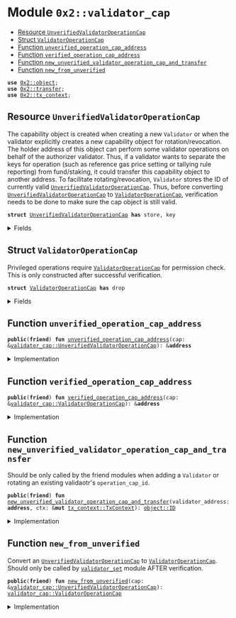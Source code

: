 
<a name="0x2_validator_cap"></a>

# Module `0x2::validator_cap`



-  [Resource `UnverifiedValidatorOperationCap`](#0x2_validator_cap_UnverifiedValidatorOperationCap)
-  [Struct `ValidatorOperationCap`](#0x2_validator_cap_ValidatorOperationCap)
-  [Function `unverified_operation_cap_address`](#0x2_validator_cap_unverified_operation_cap_address)
-  [Function `verified_operation_cap_address`](#0x2_validator_cap_verified_operation_cap_address)
-  [Function `new_unverified_validator_operation_cap_and_transfer`](#0x2_validator_cap_new_unverified_validator_operation_cap_and_transfer)
-  [Function `new_from_unverified`](#0x2_validator_cap_new_from_unverified)


<pre><code><b>use</b> <a href="object.md#0x2_object">0x2::object</a>;
<b>use</b> <a href="transfer.md#0x2_transfer">0x2::transfer</a>;
<b>use</b> <a href="tx_context.md#0x2_tx_context">0x2::tx_context</a>;
</code></pre>



<a name="0x2_validator_cap_UnverifiedValidatorOperationCap"></a>

## Resource `UnverifiedValidatorOperationCap`

The capability object is created when creating a new <code>Validator</code> or when the
validator explicitly creates a new capability object for rotation/revocation.
The holder address of this object can perform some validator operations on behalf of
the authorizer validator. Thus, if a validator wants to separate the keys for operation
(such as reference gas price setting or tallying rule reporting) from fund/staking, it
could transfer this capability object to another address.
To facilitate rotating/revocation, <code>Validator</code> stores the ID of currently valid
<code><a href="validator_cap.md#0x2_validator_cap_UnverifiedValidatorOperationCap">UnverifiedValidatorOperationCap</a></code>. Thus, before converting <code><a href="validator_cap.md#0x2_validator_cap_UnverifiedValidatorOperationCap">UnverifiedValidatorOperationCap</a></code>
to <code><a href="validator_cap.md#0x2_validator_cap_ValidatorOperationCap">ValidatorOperationCap</a></code>, verification needs to be done to make sure
the cap object is still valid.


<pre><code><b>struct</b> <a href="validator_cap.md#0x2_validator_cap_UnverifiedValidatorOperationCap">UnverifiedValidatorOperationCap</a> <b>has</b> store, key
</code></pre>



<details>
<summary>Fields</summary>


<dl>
<dt>
<code>id: <a href="object.md#0x2_object_UID">object::UID</a></code>
</dt>
<dd>

</dd>
<dt>
<code>authorizer_validator_address: <b>address</b></code>
</dt>
<dd>

</dd>
</dl>


</details>

<a name="0x2_validator_cap_ValidatorOperationCap"></a>

## Struct `ValidatorOperationCap`

Privileged operations require <code><a href="validator_cap.md#0x2_validator_cap_ValidatorOperationCap">ValidatorOperationCap</a></code> for permission check.
This is only constructed after successful verification.


<pre><code><b>struct</b> <a href="validator_cap.md#0x2_validator_cap_ValidatorOperationCap">ValidatorOperationCap</a> <b>has</b> drop
</code></pre>



<details>
<summary>Fields</summary>


<dl>
<dt>
<code>authorizer_validator_address: <b>address</b></code>
</dt>
<dd>

</dd>
</dl>


</details>

<a name="0x2_validator_cap_unverified_operation_cap_address"></a>

## Function `unverified_operation_cap_address`



<pre><code><b>public</b>(<b>friend</b>) <b>fun</b> <a href="validator_cap.md#0x2_validator_cap_unverified_operation_cap_address">unverified_operation_cap_address</a>(cap: &<a href="validator_cap.md#0x2_validator_cap_UnverifiedValidatorOperationCap">validator_cap::UnverifiedValidatorOperationCap</a>): &<b>address</b>
</code></pre>



<details>
<summary>Implementation</summary>


<pre><code><b>public</b>(<b>friend</b>) <b>fun</b> <a href="validator_cap.md#0x2_validator_cap_unverified_operation_cap_address">unverified_operation_cap_address</a>(cap: &<a href="validator_cap.md#0x2_validator_cap_UnverifiedValidatorOperationCap">UnverifiedValidatorOperationCap</a>): &<b>address</b> {
    &cap.authorizer_validator_address
}
</code></pre>



</details>

<a name="0x2_validator_cap_verified_operation_cap_address"></a>

## Function `verified_operation_cap_address`



<pre><code><b>public</b>(<b>friend</b>) <b>fun</b> <a href="validator_cap.md#0x2_validator_cap_verified_operation_cap_address">verified_operation_cap_address</a>(cap: &<a href="validator_cap.md#0x2_validator_cap_ValidatorOperationCap">validator_cap::ValidatorOperationCap</a>): &<b>address</b>
</code></pre>



<details>
<summary>Implementation</summary>


<pre><code><b>public</b>(<b>friend</b>) <b>fun</b> <a href="validator_cap.md#0x2_validator_cap_verified_operation_cap_address">verified_operation_cap_address</a>(cap: &<a href="validator_cap.md#0x2_validator_cap_ValidatorOperationCap">ValidatorOperationCap</a>): &<b>address</b> {
    &cap.authorizer_validator_address
}
</code></pre>



</details>

<a name="0x2_validator_cap_new_unverified_validator_operation_cap_and_transfer"></a>

## Function `new_unverified_validator_operation_cap_and_transfer`

Should be only called by the friend modules when adding a <code>Validator</code>
or rotating an existing validaotr's <code>operation_cap_id</code>.


<pre><code><b>public</b>(<b>friend</b>) <b>fun</b> <a href="validator_cap.md#0x2_validator_cap_new_unverified_validator_operation_cap_and_transfer">new_unverified_validator_operation_cap_and_transfer</a>(validator_address: <b>address</b>, ctx: &<b>mut</b> <a href="tx_context.md#0x2_tx_context_TxContext">tx_context::TxContext</a>): <a href="object.md#0x2_object_ID">object::ID</a>
</code></pre>



<details>
<summary>Implementation</summary>


<pre><code><b>public</b>(<b>friend</b>) <b>fun</b> <a href="validator_cap.md#0x2_validator_cap_new_unverified_validator_operation_cap_and_transfer">new_unverified_validator_operation_cap_and_transfer</a>(
    validator_address: <b>address</b>,
    ctx: &<b>mut</b> TxContext,
): ID {
    // TODO: <b>update</b> all tests <b>to</b> <b>use</b> @0x0 <b>to</b> create validators so we can
    // enforce the <b>assert</b> below.
    // This function needs <b>to</b> be called only by the <a href="validator.md#0x2_validator">validator</a> itself, <b>except</b>
    // 1. in <a href="genesis.md#0x2_genesis">genesis</a> <b>where</b> all valdiators are created by @0x0
    // 2. in tests <b>where</b> @0x0 could be used <b>to</b> simplify the setup
    // <b>let</b> sender_address = <a href="tx_context.md#0x2_tx_context_sender">tx_context::sender</a>(ctx);
    // <b>assert</b>!(sender_address == @0x0 || sender_address == validator_address, 0);

    <b>let</b> operation_cap = <a href="validator_cap.md#0x2_validator_cap_UnverifiedValidatorOperationCap">UnverifiedValidatorOperationCap</a> {
        id: <a href="object.md#0x2_object_new">object::new</a>(ctx),
        authorizer_validator_address: validator_address,
    };
    <b>let</b> operation_cap_id = <a href="object.md#0x2_object_id">object::id</a>(&operation_cap);
    <a href="transfer.md#0x2_transfer_transfer_to_address">transfer::transfer_to_address</a>(operation_cap, validator_address);
    operation_cap_id
}
</code></pre>



</details>

<a name="0x2_validator_cap_new_from_unverified"></a>

## Function `new_from_unverified`

Convert an <code><a href="validator_cap.md#0x2_validator_cap_UnverifiedValidatorOperationCap">UnverifiedValidatorOperationCap</a></code> to <code><a href="validator_cap.md#0x2_validator_cap_ValidatorOperationCap">ValidatorOperationCap</a></code>.
Should only be called by <code><a href="validator_set.md#0x2_validator_set">validator_set</a></code> module AFTER verification.


<pre><code><b>public</b>(<b>friend</b>) <b>fun</b> <a href="validator_cap.md#0x2_validator_cap_new_from_unverified">new_from_unverified</a>(cap: &<a href="validator_cap.md#0x2_validator_cap_UnverifiedValidatorOperationCap">validator_cap::UnverifiedValidatorOperationCap</a>): <a href="validator_cap.md#0x2_validator_cap_ValidatorOperationCap">validator_cap::ValidatorOperationCap</a>
</code></pre>



<details>
<summary>Implementation</summary>


<pre><code><b>public</b>(<b>friend</b>) <b>fun</b> <a href="validator_cap.md#0x2_validator_cap_new_from_unverified">new_from_unverified</a>(
    cap: &<a href="validator_cap.md#0x2_validator_cap_UnverifiedValidatorOperationCap">UnverifiedValidatorOperationCap</a>,
): <a href="validator_cap.md#0x2_validator_cap_ValidatorOperationCap">ValidatorOperationCap</a> {
    <a href="validator_cap.md#0x2_validator_cap_ValidatorOperationCap">ValidatorOperationCap</a> {
        authorizer_validator_address: cap.authorizer_validator_address
    }
}
</code></pre>



</details>
